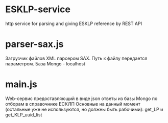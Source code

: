 # ESKLP-service
http service for parsing and giving ESKLP reference by REST API

# parser-sax.js
Загрузчик файлов XML парсером SAX. Путь к файлу передается параметром. База Mongo  - localhost

# main.js
Web-сервис предоставляющий в виде json ответы из базы Mongo  по отборам в справочнике ЕСКЛП
Основные на данный момент (остальные уже не используются, но должны быть рабочими):
get_LP
и 
get_KLP_uuid_list
